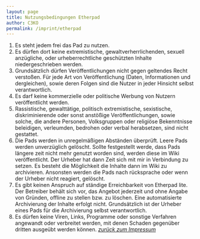 ```yaml
---
layout: page
title: Nutzungsbedingungen Etherpad
author: C3KO
permalink: /imprint/etherpad
---
```


1. Es steht jedem frei das Pad zu nutzen.
2. Es dürfen dort keine extremistische, gewaltverherrlichenden, sexuell anzügliche, oder urheberrechtliche geschützten Inhalte niedergeschrieben werden.
3. Grundsätzlich dürfen Veröffentlichungen nicht gegen geltendes Recht verstoßen. Für jede Art von Veröffentlichung (Daten, Informationen und dergleichen), sowie deren Folgen sind die Nutzer in jeder Hinsicht selbst verantwortlich.
4. Es darf keine kommerzielle oder politische Werbung von Nutzern veröffentlicht werden.
5. Rassistische, gewalttätige, politisch extremistische, sexistische, diskriminierende oder sonst anstößige Veröffentlichungen, sowie solche, die andere Personen, Volksgruppen oder religiöse Bekenntnisse beleidigen, verleumden, bedrohen oder verbal herabsetzen, sind nicht gestattet.
6. Die Pads werden in unregelmäßigen Abständen überprüft. Leere Pads werden unverzüglich gelöscht. Sollte festgestellt werde, dass Pads längere zeit nicht mehr genutzt worden sind, werden diese im Wiki veröffentlicht. Der Urheber hat dann Zeit sich mit mir in Verbindung zu setzen. Es besteht die Möglichkeit die Inhalte dann im Wiki zu archivieren. Ansonsten werden die Pads nach rücksprache oder wenn der Urheber nicht reagiert, gelöscht.
7. Es gibt keinen Anspruch auf ständige Erreichbarkeit von Etherpad lite. Der Betreiber behält sich vor, das Angebot jederzeit und ohne Angabe von Gründen, offline zu stellen bzw. zu löschen. Eine automatisierte Archivierung der Inhalte erfolgt nicht. Grundsätzlich ist der Urheber eines Pads für die Archivierung selbst verantwortlich.
8. Es dürfen keine Viren, Links, Programme oder sonstige Verfahren angewandt oder verbreitet werden, mit denen Schaden gegenüber dritten ausgeübt werden können.
*[zurück zum Impressum](/imprint)*
